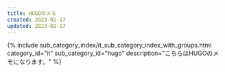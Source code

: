 ```yaml
---
title: HUGOのメモ
created: 2023-02-17
updated: 2023-02-17
---
```

{% include sub_category_index/it_sub_category_index_with_groups.html
    category_id="it"
    sub_category_id="hugo"
    description="こちらはHUGOのメモになります。" %}
